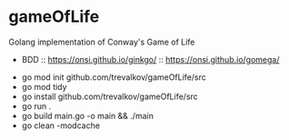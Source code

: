 # gameOfLife
Golang implementation of Conway's Game of Life

- BDD :: https://onsi.github.io/ginkgo/ :: https://onsi.github.io/gomega/

* go mod init github.com/trevalkov/gameOfLife/src
* go mod tidy
* go install github.com/trevalkov/gameOfLife/src
* go run .
* go build main.go -o main && ./main
* go clean -modcache  



